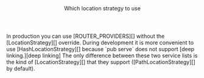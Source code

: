 <div class="callout is-important" markdown="1">
  <header>Which location strategy to use</header>
  In production you can use [ROUTER_PROVIDERS][]
  without the [LocationStrategy][] override.
  During development it is more convenient to use
  [HashLocationStrategy][]
  because `pub serve` does not support [deep linking.][deep linking]
  The only difference between these
  two service lists is the kind of [LocationStrategy][] that
  they support ([PathLocationStrategy][] by default).
</div>

[deep linking]: https://en.wikipedia.org/wiki/Deep_linking
[HashLocationStrategy]: /api/angular_router/angular_router/HashLocationStrategy-class
[LocationStrategy]: /api/angular_router/angular_router/LocationStrategy-class
[PathLocationStrategy]: /api/angular_router/angular_router/PathLocationStrategy-class
